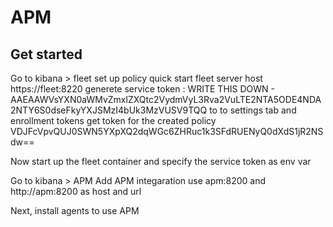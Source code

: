 # APM

## Get started

Go to kibana > fleet
set up policy
quick start
fleet server host https://fleet:8220
generete service token : WRITE THIS DOWN - AAEAAWVsYXN0aWMvZmxlZXQtc2VydmVyL3Rva2VuLTE2NTA5ODE4NDA2NTY6S0dseFkyYXJSMzI4bUk3MzVUSV9TQQ
to to settings tab and enrollment tokens
get token for the created policy
VDJFcVpvQUJ0SWN5YXpXQ2dqWGc6ZHRuc1k3SFdRUENyQ0dXdS1jR2NSdw==

Now start up the fleet container and specify the service token as env var

Go to kibana > APM
Add APM integaration
use apm:8200 and http://apm:8200 as host and url 

Next, install agents to use APM